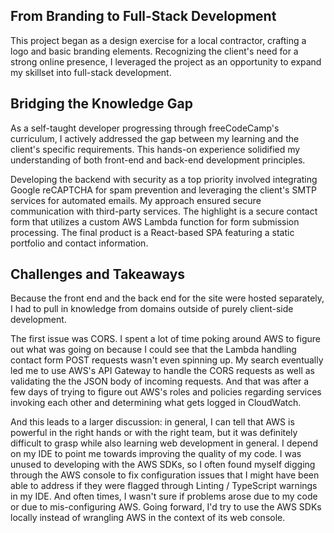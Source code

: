 ## From Branding to Full-Stack Development

This project began as a design exercise for a local contractor, crafting a logo and basic branding elements. Recognizing the client's need for a strong online presence, I leveraged the project as an opportunity to expand my skillset into full-stack development.

## Bridging the Knowledge Gap

As a self-taught developer progressing through freeCodeCamp's curriculum, I actively addressed the gap between my learning and the client's specific requirements. This hands-on experience solidified my understanding of both front-end and back-end development principles.

Developing the backend with security as a top priority involved integrating Google reCAPTCHA for spam prevention and leveraging the client's SMTP services for automated emails. My approach ensured secure communication with third-party services. The highlight is a secure contact form that utilizes a custom AWS Lambda function for form submission processing. The final product is a React-based SPA featuring a static portfolio and contact information.

## Challenges and Takeaways

Because the front end and the back end for the site were hosted separately, I had to pull in knowledge from domains outside of purely client-side development.

The first issue was CORS. I spent a lot of time poking around AWS to figure out what was going on because I could see that the Lambda handling contact form POST requests wasn't even spinning up. My search eventually led me to use AWS's API Gateway to handle the CORS requests as well as validating the the JSON body of incoming requests. And that was after a few days of trying to figure out AWS's roles and policies regarding services invoking each other and determining what gets logged in CloudWatch.

And this leads to a larger discussion: in general, I can tell that AWS is powerful in the right hands or with the right team, but it was definitely difficult to grasp while also learning web development in general. I depend on my IDE to point me towards improving the quality of my code. I was unused to developing with the AWS SDKs, so I often found myself digging through the AWS console to fix configuration issues that I might have been able to address if they were flagged through Linting / TypeScript warnings in my IDE. And often times, I wasn't sure if problems arose due to my code or due to mis-configuring AWS. Going forward, I'd try to use the AWS SDKs locally instead of wrangling AWS in the context of its web console.
